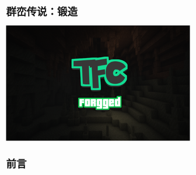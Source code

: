 # 群峦传说：锻造
![GitHub Logo](https://github.com/gzzzzzz-247/TFC-FG/blob/main/images/tfc_logo.png)

# 前言
